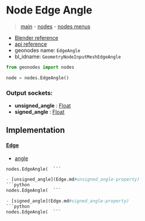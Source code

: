 # Node Edge Angle

> [main](../structure.md) - [nodes](nodes.md) - [nodes menus](nodes_menus.md)

- [Blender reference](https://docs.blender.org/manual/en/latest/modeling/geometry_nodes/mesh/edge_angle.html)
- [api reference](https://docs.blender.org/api/current/bpy.types.GeometryNodeInputMeshEdgeAngle.html)
- geonodes name: `EdgeAngle`
- bl_idname: `GeometryNodeInputMeshEdgeAngle`

```python
from geonodes import nodes

node = nodes.EdgeAngle()
```

### Output sockets:

- **unsigned_angle** : [Float](Float.md)
- **signed_angle** : [Float](Float.md)

## Implementation

#### [Edge](Edge.md)

 - [angle](Edge.md#angle-property)
  ```python
  nodes.EdgeAngle(  ```

 - [unsigned_angle](Edge.md#unsigned_angle-property)
  ```python
  nodes.EdgeAngle(  ```

 - [signed_angle](Edge.md#signed_angle-property)
  ```python
  nodes.EdgeAngle(  ```

